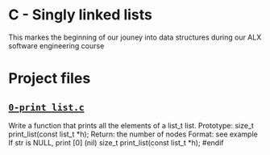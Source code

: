 # C - Singly linked lists
This markes the beginning of our jouney into data structures during our ALX software engineering course

# Project files


## [`0-print_list.c`](0-print_list.c)
Write a function that prints all the elements of a list_t list.
Prototype: size_t print_list(const list_t *h);
Return: the number of nodes
Format: see example
If str is NULL, print [0] (nil)
size_t print_list(const list_t *h);
#endif
